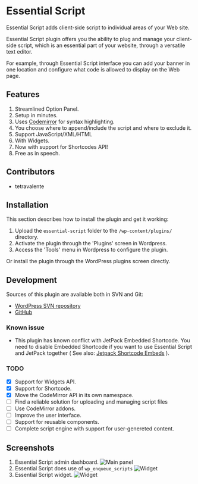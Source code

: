 # Essential Script

Essential Script adds client-side script to individual areas of your Web site.

Essential Script plugin offers you the ability to plug and manage your client-side script, which is an essential part of your website, through a versatile text editor.

For example, through Essential Script interface you can add your banner in one location and configure what code is allowed to display on the Web page.

## Features
1. Streamlined Option Panel.
2. Setup in minutes.
3. Uses [Codemirror](http://codemirror.net/) for syntax highlighting.
4. You choose where to append/include the script and where to exclude it.
5. Support JavaScript/XML/HTML
6. With Widgets.
7. Now with support for Shortcodes API!
7. Free as in speech.

## Contributors
* tetravalente

## Installation
This section describes how to install the plugin and get it working:

1. Upload the `essential-script` folder to  the `/wp-content/plugins/` directory.
2. Activate the plugin through the 'Plugins' screen in Wordpress.
3. Access the 'Tools' menu in Wordpress to configure the plugin.

Or install the plugin through the WordPress plugins screen directly.

## Development

Sources of this plugin are available both in SVN and Git:

* [WordPress SVN repository](https://plugins.svn.wordpress.org/essential-script/)
* [GitHub](https://github.com/tetravalence/essential-script)

### Known issue

* This plugin has known conflict with JetPack Embedded Shortcode. You need to disable Embedded Shortcode if you want to use Essential Script and JetPack together ( See also: [Jetpack Shortcode Embeds](https://jetpack.com/support/shortcode-embeds/) ).

### TODO
- [x] Support for Widgets API.
- [x] Support for Shortcode.
- [x] Move the CodeMirror API in its own namespace.
- [ ] Find a reliable solution for uploading and managing script files
- [ ] Use CodeMirror addons.
- [ ] Improve the user interface.
- [ ] Support for reusable components.
- [ ] Complete script engine with support for user-genereted content.

## Screenshots
1. Essential Script admin dashboard.
![Main panel](https://ps.w.org/essential-script/assets/screenshot-1.png)
2. Essential Script does use of `wp_enqueue_scripts`
![Widget](https://ps.w.org/essential-script/assets/screenshot-2.png)
3. Essential Script widget.
![Widget](https://ps.w.org/essential-script/assets/screenshot-3.png)